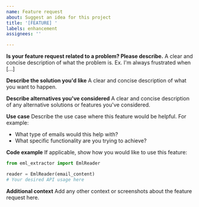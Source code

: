 ```yaml
---
name: Feature request
about: Suggest an idea for this project
title: '[FEATURE] '
labels: enhancement
assignees: ''

---
```


**Is your feature request related to a problem? Please describe.**
A clear and concise description of what the problem is. Ex. I'm always frustrated when [...]

**Describe the solution you'd like**
A clear and concise description of what you want to happen.

**Describe alternatives you've considered**
A clear and concise description of any alternative solutions or features you've considered.

**Use case**
Describe the use case where this feature would be helpful. For example:
- What type of emails would this help with?
- What specific functionality are you trying to achieve?

**Code example**
If applicable, show how you would like to use this feature:

```python
from eml_extractor import EmlReader

reader = EmlReader(email_content)
# Your desired API usage here
```

**Additional context**
Add any other context or screenshots about the feature request here. 